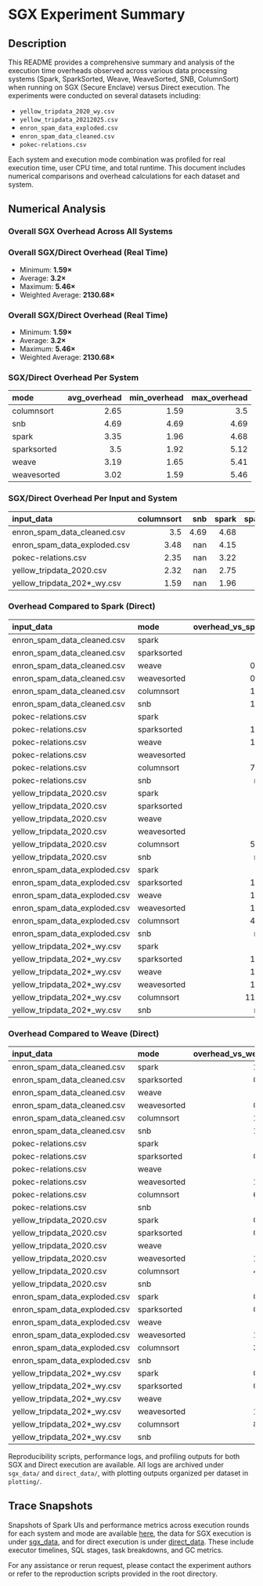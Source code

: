 # SGX Experiment Summary

## Description

This README provides a comprehensive summary and analysis of the execution time overheads observed across various data processing systems (Spark, SparkSorted, Weave, WeaveSorted, SNB, ColumnSort) when running on SGX (Secure Enclave) versus Direct execution. The experiments were conducted on several datasets including:

* `yellow_tripdata_2020_wy.csv`
* `yellow_tripdata_20212025.csv`
* `enron_spam_data_exploded.csv`
* `enron_spam_data_cleaned.csv`
* `pokec-relations.csv`

Each system and execution mode combination was profiled for real execution time, user CPU time, and total runtime. This document includes numerical comparisons and overhead calculations for each dataset and system.

## Numerical Analysis

### Overall SGX Overhead Across All Systems

### Overall SGX/Direct Overhead (Real Time)
- Minimum: **1.59×**
- Average: **3.2×**
- Maximum: **5.46×**
- Weighted Average: **2130.68×**

### Overall SGX/Direct Overhead (Real Time)
- Minimum: **1.59×**
- Average: **3.2×**
- Maximum: **5.46×**
- Weighted Average: **2130.68×**

### SGX/Direct Overhead Per System
| mode        |   avg_overhead |   min_overhead |   max_overhead |
|:------------|---------------:|---------------:|---------------:|
| columnsort  |           2.65 |           1.59 |           3.5  |
| snb         |           4.69 |           4.69 |           4.69 |
| spark       |           3.35 |           1.96 |           4.68 |
| sparksorted |           3.5  |           1.92 |           5.12 |
| weave       |           3.19 |           1.65 |           5.41 |
| weavesorted |           3.02 |           1.59 |           5.46 |

### SGX/Direct Overhead Per Input and System
| input_data                                           |   columnsort |    snb |   spark |   sparksorted |   weave |   weavesorted |
|:-----------------------------------------------------|-------------:|-------:|--------:|--------------:|--------:|--------------:|
| enron_spam_data_cleaned.csv  |         3.5  |   4.69 |    4.68 |          5.12 |    5.41 |          5.46 |
| enron_spam_data_exploded.csv |         3.48 | nan    |    4.15 |          4.63 |    3.58 |          3.38 |
| pokec-relations.csv          |         2.35 | nan    |    3.22 |          3.24 |    2.87 |          2.36 |
| yellow_tripdata_2020.csv     |         2.32 | nan    |    2.75 |          2.62 |    2.41 |          2.32 |
| yellow_tripdata_202\*_wy.csv |         1.59 | nan    |    1.96 |          1.92 |    1.65 |          1.59 |

### Overhead Compared to Spark (Direct)
| input_data                                           | mode        |   overhead_vs_spark |
|:-----------------------------------------------------|:------------|--------------------:|
| enron_spam_data_cleaned.csv  | spark       |                1    |
| enron_spam_data_cleaned.csv  | sparksorted |                0.9  |
| enron_spam_data_cleaned.csv  | weave       |                0.94 |
| enron_spam_data_cleaned.csv  | weavesorted |                0.92 |
| enron_spam_data_cleaned.csv  | columnsort  |                1.68 |
| enron_spam_data_cleaned.csv  | snb         |                1.02 |
| pokec-relations.csv          | spark       |                1    |
| pokec-relations.csv          | sparksorted |                1.08 |
| pokec-relations.csv          | weave       |                1.25 |
| pokec-relations.csv          | weavesorted |                1.6  |
| pokec-relations.csv          | columnsort  |                7.93 |
| pokec-relations.csv          | snb         |              nan    |
| yellow_tripdata_2020.csv     | spark       |                1    |
| yellow_tripdata_2020.csv     | sparksorted |                1.1  |
| yellow_tripdata_2020.csv     | weave       |                1.2  |
| yellow_tripdata_2020.csv     | weavesorted |                1.3  |
| yellow_tripdata_2020.csv     | columnsort  |                5.39 |
| yellow_tripdata_2020.csv     | snb         |              nan    |
| enron_spam_data_exploded.csv | spark       |                1    |
| enron_spam_data_exploded.csv | sparksorted |                1.03 |
| enron_spam_data_exploded.csv | weave       |                1.22 |
| enron_spam_data_exploded.csv | weavesorted |                1.32 |
| enron_spam_data_exploded.csv | columnsort  |                4.34 |
| enron_spam_data_exploded.csv | snb         |              nan    |
| yellow_tripdata_202\*_wy.csv | spark       |                1    |
| yellow_tripdata_202\*_wy.csv | sparksorted |                1.14 |
| yellow_tripdata_202\*_wy.csv | weave       |                1.37 |
| yellow_tripdata_202\*_wy.csv | weavesorted |                1.55 |
| yellow_tripdata_202\*_wy.csv | columnsort  |               11.51 |
| yellow_tripdata_202\*_wy.csv | snb         |              nan    |

### Overhead Compared to Weave (Direct)
| input_data                                           | mode        |   overhead_vs_weave |
|:-----------------------------------------------------|:------------|--------------------:|
| enron_spam_data_cleaned.csv  | spark       |                1.06 |
| enron_spam_data_cleaned.csv  | sparksorted |                0.96 |
| enron_spam_data_cleaned.csv  | weave       |                1    |
| enron_spam_data_cleaned.csv  | weavesorted |                0.98 |
| enron_spam_data_cleaned.csv  | columnsort  |                1.78 |
| enron_spam_data_cleaned.csv  | snb         |                1.09 |
| pokec-relations.csv          | spark       |                0.8  |
| pokec-relations.csv          | sparksorted |                0.86 |
| pokec-relations.csv          | weave       |                1    |
| pokec-relations.csv          | weavesorted |                1.28 |
| pokec-relations.csv          | columnsort  |                6.33 |
| pokec-relations.csv          | snb         |              nan    |
| yellow_tripdata_2020.csv     | spark       |                0.83 |
| yellow_tripdata_2020.csv     | sparksorted |                0.92 |
| yellow_tripdata_2020.csv     | weave       |                1    |
| yellow_tripdata_2020.csv     | weavesorted |                1.08 |
| yellow_tripdata_2020.csv     | columnsort  |                4.49 |
| yellow_tripdata_2020.csv     | snb         |              nan    |
| enron_spam_data_exploded.csv | spark       |                0.82 |
| enron_spam_data_exploded.csv | sparksorted |                0.85 |
| enron_spam_data_exploded.csv | weave       |                1    |
| enron_spam_data_exploded.csv | weavesorted |                1.08 |
| enron_spam_data_exploded.csv | columnsort  |                3.57 |
| enron_spam_data_exploded.csv | snb         |              nan    |
| yellow_tripdata_202\*_wy.csv | spark       |                0.73 |
| yellow_tripdata_202\*_wy.csv | sparksorted |                0.84 |
| yellow_tripdata_202\*_wy.csv | weave       |                1    |
| yellow_tripdata_202\*_wy.csv | weavesorted |                1.14 |
| yellow_tripdata_202\*_wy.csv | columnsort  |                8.43 |
| yellow_tripdata_202\*_wy.csv | snb         |              nan    |

Reproducibility scripts, performance logs, and profiling outputs for both SGX and Direct execution are available. All logs are archived under `sgx_data/` and `direct_data/`, with plotting outputs organized per dataset in `plotting/`.

## Trace Snapshots

Snapshots of Spark UIs and performance metrics across execution rounds for each system and mode are available [here](http://weave.eastus.cloudapp.azure.com:5555/traces/), the data for SGX execution is under [sgx_data](http://weave.eastus.cloudapp.azure.com:5555/traces/sgx_data/), and for direct execution is under [direct_data](http://weave.eastus.cloudapp.azure.com:5555/traces/direct_data/). These include executor timelines, SQL stages, task breakdowns, and GC metrics.

For any assistance or rerun request, please contact the experiment authors or refer to the reproduction scripts provided in the root directory.
